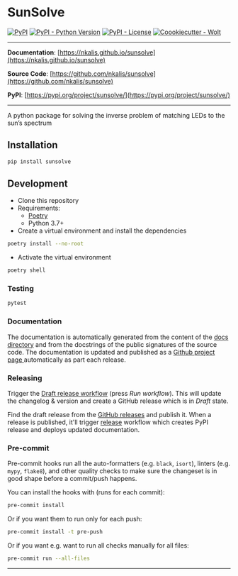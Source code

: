 # SunSolve

[![PyPI](https://img.shields.io/pypi/v/sunsolve?style=flat-square)](https://pypi.python.org/pypi/sunsolve/)
[![PyPI - Python Version](https://img.shields.io/pypi/pyversions/sunsolve?style=flat-square)](https://pypi.python.org/pypi/sunsolve/)
[![PyPI - License](https://img.shields.io/pypi/l/sunsolve?style=flat-square)](https://pypi.python.org/pypi/sunsolve/)
[![Coookiecutter - Wolt](https://img.shields.io/badge/cookiecutter-Wolt-00c2e8?style=flat-square&logo=cookiecutter&logoColor=D4AA00&link=https://github.com/woltapp/wolt-python-package-cookiecutter)](https://github.com/woltapp/wolt-python-package-cookiecutter)


---

**Documentation**: [https://nkalis.github.io/sunsolve](https://nkalis.github.io/sunsolve)

**Source Code**: [https://github.com/nkalis/sunsolve](https://github.com/nkalis/sunsolve)

**PyPI**: [https://pypi.org/project/sunsolve/](https://pypi.org/project/sunsolve/)

---

A python package for solving the inverse problem of matching LEDs to the sun’s spectrum

## Installation

```sh
pip install sunsolve
```

## Development

* Clone this repository
* Requirements:
  * [Poetry](https://python-poetry.org/)
  * Python 3.7+
* Create a virtual environment and install the dependencies

```sh
poetry install --no-root
```

* Activate the virtual environment

```sh
poetry shell
```

### Testing

```sh
pytest
```

### Documentation

The documentation is automatically generated from the content of the [docs directory](./docs) and from the docstrings
 of the public signatures of the source code. The documentation is updated and published as a [Github project page
 ](https://pages.github.com/) automatically as part each release.

### Releasing

Trigger the [Draft release workflow](https://github.com/nkalis/sunsolve/actions/workflows/draft_release.yml)
(press _Run workflow_). This will update the changelog & version and create a GitHub release which is in _Draft_ state.

Find the draft release from the
[GitHub releases](https://github.com/nkalis/sunsolve/releases) and publish it. When
 a release is published, it'll trigger [release](https://github.com/nkalis/sunsolve/blob/master/.github/workflows/release.yml) workflow which creates PyPI
 release and deploys updated documentation.

### Pre-commit

Pre-commit hooks run all the auto-formatters (e.g. `black`, `isort`), linters (e.g. `mypy`, `flake8`), and other quality
 checks to make sure the changeset is in good shape before a commit/push happens.

You can install the hooks with (runs for each commit):

```sh
pre-commit install
```

Or if you want them to run only for each push:

```sh
pre-commit install -t pre-push
```

Or if you want e.g. want to run all checks manually for all files:

```sh
pre-commit run --all-files
```

---